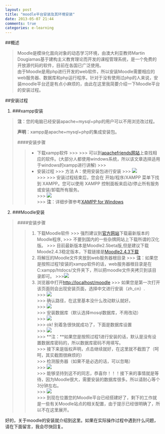 ```yaml
---
layout: post
title: "moodle平台安装及其环境安装"
date: 2013-05-07 21:44
comments: true
categories: e-learning
---
```

##概述
>
> Moodle是模块化面向对象的动态学习环境，由澳大利亚教师Martin Dougiamas基于建构主义教育理论而开发的课程管理系统，是一个免费的开放源代码的软件，目前在各国已广泛使用。<br />
>由于Moodle是用php进行开发的web软件，所以安装Moodle需要相应的web服务器、数据库和php运行程序。针对于没有使用过php的人来说，安装moodle平台还是有点小麻烦的，由此在这里我简要介绍一下Moodle平台的安装过程。
>

##安装过程

1. ###xampp安装
> **注**：您的电脑已经安装apache+mysql+php的用户可以不用浏览改过程。
>
> **声明**：xampp是apache+mysql+php的集成安装包。
>
> ####安装步骤
>>+ 下载xampp软件
	>>>
	>>> 可以到[apachefriends网站](http://www.apachefriends.org/zh_cn/xampp.html)上查找相应的软件。(大部分人都使用windows系统，所以该文章选择适用于windows的xampp进行讲解)
	>>>	
>>+ 安装过程
	>>> 方法 A：使用安装包进行安装
	>>> ![](http://www.apachefriends.org/images/1729.jpg) <br /> 
	>>> 
	>>> 安装过程结束后，您会在 开始/程序/XAMPP 菜单下找到 XAMPP。您可以使用 XAMPP 控制面板来启动/停止所有服务或安装/卸载所有服务。<br />
	>>> ![](http://www.apachefriends.org/images/1734.jpg) <br/>
	>>> **注**：详细步骤参考[XAMPP for Windows](http://www.apachefriends.org/zh_cn/xampp-windows.html#1735)

2. ###Moodle安装
> ####安装步骤
>>1. 下载Moodle软件
	>>> 强烈建议到[官方网站](https://moodle.org/)下载最新版本的Moodle程序,
	>>> 不要到国内的一些杂牌网站上下载所谓的汉化版。
	>>> 目前最新版本是Moodle2.5beta版,但是建议下载Moode2.4.3稳定版本，下载链接是[Moodle2.4.3下载](http://download.moodle.org/download.php/moodle/moodle-latest.tgz)
>>2. 将解压的Moodle文件夹放到web服务器根目录
	>>> **注**：如果您是按照过程1安装的xampp软件的话，web服务器根目录是在C:xampp/htdocs/文件夹下，所以把moodle文件夹拷贝到该目录即可。
	>>>![](https://raw.github.com/yanzheli/yanzheli.github.com/source/out_images/moodle_url.jpg)
>>3. 浏览器中打开[http://localhost/moodle](http://localhost/moodle)
	>>> 如果您是第一次打开该页面则会出现安装页面，选择中文进行安装（zh_cn）.<br />
	>>> ![](https://raw.github.com/yanzheli/yanzheli.github.com/source/out_images/moodle/install_01.jpg)<br />
	>>> 确认路径，在这里基本没什么改动默认就好。<br />
	>>> ![](https://raw.github.com/yanzheli/yanzheli.github.com/source/out_images/moodle/install_02.jpg) <br />
	>>> 安装数据库（默认选择mosql数据库，不用改动）<br />
	>>> ![](https://raw.github.com/yanzheli/yanzheli.github.com/source/out_images/moodle/install_03.jpg) <br />
	>>> ok! 别着急很快就成功了，下面是数据库设置<br />
	>>> ![](https://raw.github.com/yanzheli/yanzheli.github.com/source/out_images/moodle/install_04.jpg) <br />
	>>> **注：**如果您是按照过程1进行安装的话，默认是没有设置数据库密码的，所以数据库密码不用填写。<br />
	>>> 接下来是版权声明，点击继续就好，在这里就不截图了（呵呵，其实截图很麻烦的）<br />
	>>> 检测服务器（如果不是必选的话，可以忽略）<br />
	>>> ![](https://raw.github.com/yanzheli/yanzheli.github.com/source/out_images/moodle/install_05.jpg) <br />
	>>> 能够坚持到这不的同志，恭喜你！！！接下来的事情就是等待，因为Moodle很大，需要安装的数据库很多。所以请耐心等个3分钟左右。<br />
	>>> ![](https://raw.github.com/yanzheli/yanzheli.github.com/source/out_images/moodle/install_06.jpg) <br />
	>>> 到现在位置您的Moodle平台已经搭建好了，剩下的工作就是一些有关Moodle站点的相关配置，由于提示已经很明确了，所以不在这里展开。

好的，关于moodle的安装就介绍到这里。如果在实际操作过程中遇到什么问题，请在下面留言，我会尽快回复。

